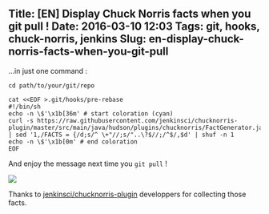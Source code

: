 Title: [EN] Display Chuck Norris facts when you git pull !
Date: 2016-03-10 12:03
Tags: git, hooks, chuck-norris, jenkins
Slug: en-display-chuck-norris-facts-when-you-git-pull
---
...in just one command :

	cd path/to/your/git/repo
    
	cat <<EOF >.git/hooks/pre-rebase
    #!/bin/sh
    echo -n \$'\x1b[36m' # start coloration (cyan)
    curl -s https://raw.githubusercontent.com/jenkinsci/chucknorris-plugin/master/src/main/java/hudson/plugins/chucknorris/FactGenerator.java | sed '1,/FACTS = {/d;s/^ \+"//;s/"..\?$//;/^$/,$d' | shuf -n 1
    echo -n \$'\x1b[0m' # end coloration
    EOF

And enjoy the message next time you `git pull` !

<img src="/lucas/wwcb/photos/chuck_norris_approve.gif">

Thanks to [jenkinsci/chucknorris-plugin](https://github.com/jenkinsci/chucknorris-plugin) developpers for collecting those facts.